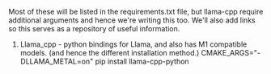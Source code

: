 Most of these will be listed in the requirements.txt file, but llama-cpp require additional arguments and hence we're writing this too. We'll also add links so this serves as a repository of useful information.

1. Llama_cpp - python bindings for Llama, and also has M1 compatible models. (and hence the different installation method.)
CMAKE_ARGS="-DLLAMA_METAL=on" pip install llama-cpp-python
